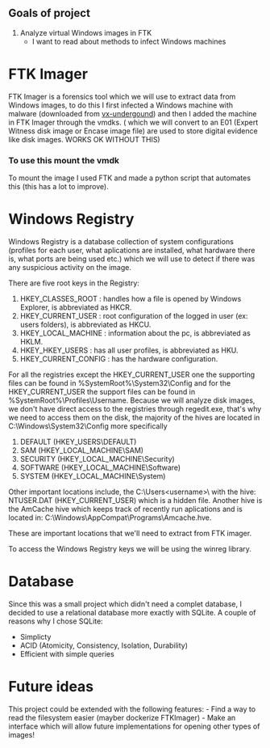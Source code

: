 ## Goals of project

1. Analyze virtual Windows images in FTK
    - I want to read about methods to infect Windows machines

# FTK Imager

FTK Imager is a forensics tool which we will use to extract data from Windows images, to do this I first infected a Windows machine with malware (downloaded from [vx-undergound](https://vx-underground.org/)) and then I added the machine in FTK Imager through the vmdks. ( which we will convert to an E01 (Expert Witness disk image or Encase image file) are used to store digital evidence like disk images.   WORKS OK WITHOUT THIS)

### To use this mount the vmdk

To mount the image I used FTK and made a python script that automates this (this has a lot to improve). 

# Windows Registry

Windows Registry is a database collection of system configurations (profiles for each user, what aplications are installed, what hardware there is, what ports are being used etc.) which we will use to detect if there was any suspicious activity on the image.

There are five root keys in the Registry:
1. HKEY_CLASSES_ROOT : handles how a file is opened by Windows Explorer, is abbreviated as HKCR.
2. HKEY_CURRENT_USER : root configuration of the logged in user (ex: users folders), is abbreviated as HKCU.
3. HKEY_LOCAL_MACHINE : information about the pc, is abbreviated as HKLM.
4. HKEY_HKEY_USERS : has all user profiles, is abbreviated as HKU.
5. HKEY_CURRENT_CONFIG : has the hardware configuration.

For all the registries except the HKEY_CURRENT_USER one the supporting files can be found in %SystemRoot%\System32\Config and for the HKEY_CURRENT_USER the support files can be found in %SystemRoot%\Profiles\Username.
Because we will analyze disk images, we don't have direct access to the registries through regedit.exe, that's why we need to access them on the disk, the majority of the hives are located in C:\Windows\System32\Config more specifically
1. DEFAULT (HKEY_USERS\DEFAULT)
2. SAM (HKEY_LOCAL_MACHINE\SAM)
3. SECURITY (HKEY_LOCAL_MACHINE\Security)
4. SOFTWARE (HKEY_LOCAL_MACHINE\Software)
5. SYSTEM (HKEY_LOCAL_MACHINE\System)

Other important locations include, the C:\Users\<username>\ with the hive: NTUSER.DAT (HKEY_CURRENT_USER) which is a hidden file. Another hive is the AmCache hive which keeps track of recently run aplications and is located in: C:\Windows\AppCompat\Programs\Amcache.hve.

These are important locations that we'll need to extract from FTK imager.

To access the Windows Registry keys we will be using the winreg library.

# Database

Since this was a small project which didn't need a complet database, I decided to use a relational database more exactly with SQLite. A couple of reasons why I chose SQLite:
- Simplicty 
- ACID (Atomicity, Consistency, Isolation, Durability) 
- Efficient with simple queries

# Future ideas

This project could be extended with the following features:
    - Find a way to read the filesystem easier (mayber dockerize FTKImager)
    - Make an interface which will allow future implementations for opening other types of images!
    